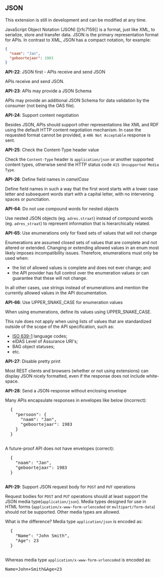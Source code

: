 ## JSON

<p class='warning'>This extension is still in development and can be modified at any time.</p>

JavaScript Object Notation (JSON) [[rfc7159]] is a format, just like XML, to serialize, store and transfer data. JSON is the primary representation format for APIs. In contrast to XML, JSON has a compact notation, for example:

```json
{
  "naam": "Jan",
  "geboortejaar": 1983
}
```

<div class="rule" id="api-22">
  <p class="rulelab"><strong>API-22</strong>: JSON first - APIs receive and send JSON</p>
  <p>APIs receive and send JSON.</p>
</div>

<div class="rule" id="api-23">
  <p class="rulelab"><strong>API-23</strong>: APIs may provide a JSON Schema</p>
  <p>APIs may provide an additional JSON Schema for data validation by the consumer (not being the OAS file).</p>
</div>

<div class="rule" id="api-24">
  <p class="rulelab"><strong>API-24</strong>: Support content negotiation</p>
  <p>Besides JSON, APIs should support other representations like XML and RDF using the default HTTP content negotiation mechanism. In case the requested format cannot be provided, a <code>406 Not Acceptable</code> response is sent.</p>
</div>

<div class="rule" id="api-25">
  <p class="rulelab"><strong>API-25</strong>: Check the Content-Type header value</p>
  <p>Check the <code>Content-Type</code> header is <code>application/json</code> or another supported content types, otherwise send the HTTP status code <code>415 Unsupported Media Type</code>.</p>
</div>

<div class="rule" id="api-26">
  <p class="rulelab"><strong>API-26</strong>: Define field names in <i>camelCase</i></p>
  <p>Define field names in such a way that the first word starts with a lower case letter and subsequent words start with a capital letter, with no intervening spaces or punctiation.</p>
</div>

<div class="rule" id="api-64">
  <p class="rulelab"><strong>API-64</strong>: Do not use compound words for nested objects</p>
  <p>Use nested JSON objects (eg. <code>adres.straat</code>) instead of compound words (eg. <code>adres_straat</code>) to represent information that is hierarchically related.</p>
</div>

<div class="rule" id="api-65">
  <p class="rulelab"><strong>API-65</strong>: Use enumerations only for fixed sets of values that will not change</p>
  <p>Enumerations are assumed closed sets of values that are complete and not altered or extended. Changing or extending allowed values in an enum most likely imposes incompatibility issues. Therefore, enumerations must only be used when:
  <ul>
    <li>the list of allowed values is complete and does not ever change; and</li>
    <li>the API provider has full control over the enumeration values or can guarantee that these will not change.</li>
  </ul>
  In all other cases, use strings instead of enumerations and mention the currently allowed values in the API documentation.</p>
</div>

<div class="rule" id="api-66">
  <p class="rulelab"><strong>API-66</strong>: Use UPPER_SNAKE_CASE for enumeration values</p>
  <p>When using enumerations, define its values using UPPER_SNAKE_CASE.
  
  This rule does not apply when using lists of values that are standardized outside of the scope of the API specification, such as:
  <ul>
    <li><a href="https://www.iso.org/iso-639-language-codes.html" target="_blank">ISO 639-1</a> language codes;</li>
    <li>eIDAS Level of Assurance URI's;</li>
    <li>BAG object statuses;</li>
    <li>etc.</li>
  </ul>
  </p>
</div>

<div class="rule" id="api-27">
  <p class="rulelab"><strong>API-27</strong>: Disable pretty print</p>
  <p>Most REST clients and browsers (whether or not using extensions) can display JSON nicely formatted, even if the response does not include white-space.</p>
</div>

<div class="rule" id="api-28">
  <p class="rulelab"><strong>API-28</strong>: Send a JSON-response without enclosing envelope</p>
  <p>Many APIs encapsulate responses in envelopes like below (incorrect):</p>
  <pre>
  {
    "persoon": {
      "naam": "Jan",
      "geboortejaar": 1983
    }
  }
  </pre>
  <p>A future-proof API does not have envelopes (correct):</p>
  <pre>
  {
    "naam": "Jan",
    "geboortejaar": 1983
  }
  </pre>
</div>

<div class="rule" id="api-29">
  <p class="rulelab"><strong>API-29</strong>: Support JSON request body for <code>POST</code> and <code>PUT</code> operations</p>
  <p>Request bodies for <code>POST</code> and <code>PUT</code> operations should at least support the JSON media type(<code>application/json</code>). Media types designed for use in HTML forms (<code>application/x-www-form-urlencoded</code> or <code>multipart/form-data</code>) should not be supported. Other media types are allowed.</p>
  <p>What is the difference? Media type <code>application/json</code> is encoded as:</p>
  <pre>
  {
    "Name": "John Smith",
    "Age": 23
  }
  </pre>
  <p>Whereas media type <code>application/x-www-form-urlencoded</code> is encoded as:
  <pre>Name=John+Smith&Age=23</pre>
</div>